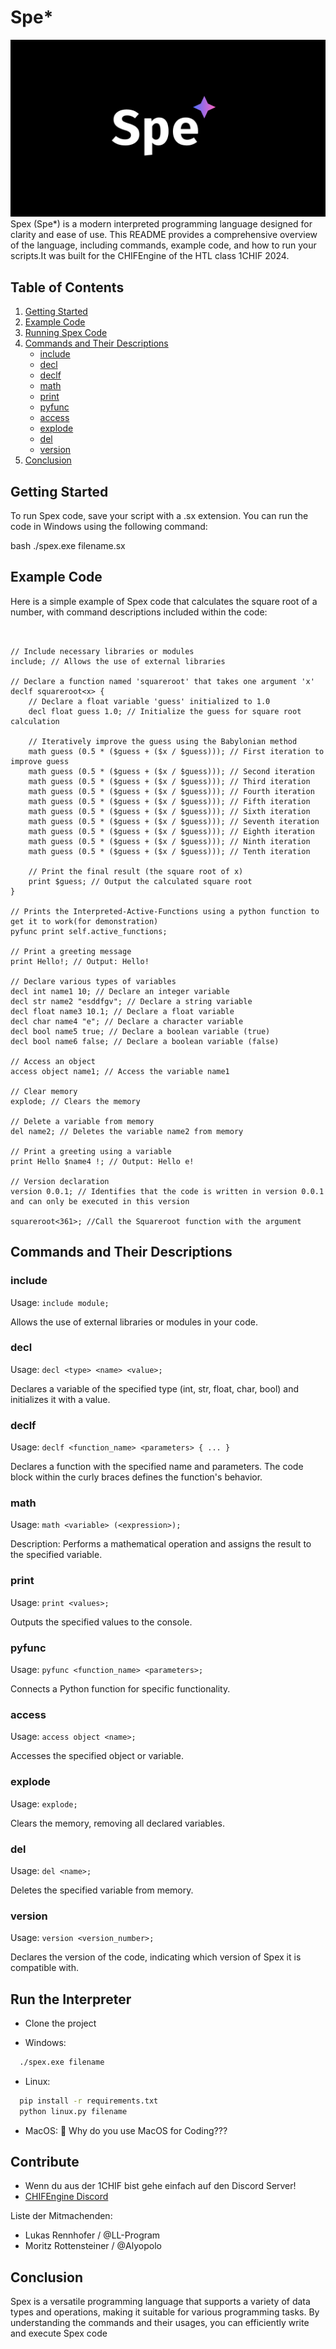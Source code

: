 
# Spe*
![Logo](Spe.png)
Spex (Spe*) is a modern interpreted programming language designed for clarity and ease of use. This README provides a comprehensive overview of the language, including commands, example code, and how to run your scripts.It was built for the CHIFEngine of the HTL class 1CHIF 2024.

## Table of Contents

1. [Getting Started](#getting-started)
2. [Example Code](#example-code)
3. [Running Spex Code](#running-spex-code)
4. [Commands and Their Descriptions](#commands-and-their-descriptions)
   - [include](#include)
   - [decl](#decl)
   - [declf](#declf)
   - [math](#math)
   - [print](#print)
   - [pyfunc](#pyfunc)
   - [access](#access)
   - [explode](#explode)
   - [del](#del)
   - [version](#version)
5. [Conclusion](#conclusion)

## Getting Started

To run Spex code, save your script with a .sx extension. You can run the code in Windows using the following command:

bash
./spex.exe filename.sx

## Example Code

Here is a simple example of Spex code that calculates the square root of a number, with command descriptions included within the code:
```


// Include necessary libraries or modules
include; // Allows the use of external libraries

// Declare a function named 'squareroot' that takes one argument 'x'
declf squareroot<x> {
    // Declare a float variable 'guess' initialized to 1.0
    decl float guess 1.0; // Initialize the guess for square root calculation

    // Iteratively improve the guess using the Babylonian method
    math guess (0.5 * ($guess + ($x / $guess))); // First iteration to improve guess
    math guess (0.5 * ($guess + ($x / $guess))); // Second iteration
    math guess (0.5 * ($guess + ($x / $guess))); // Third iteration
    math guess (0.5 * ($guess + ($x / $guess))); // Fourth iteration
    math guess (0.5 * ($guess + ($x / $guess))); // Fifth iteration
    math guess (0.5 * ($guess + ($x / $guess))); // Sixth iteration
    math guess (0.5 * ($guess + ($x / $guess))); // Seventh iteration
    math guess (0.5 * ($guess + ($x / $guess))); // Eighth iteration
    math guess (0.5 * ($guess + ($x / $guess))); // Ninth iteration
    math guess (0.5 * ($guess + ($x / $guess))); // Tenth iteration

    // Print the final result (the square root of x)
    print $guess; // Output the calculated square root
}

// Prints the Interpreted-Active-Functions using a python function to get it to work(for demonstration)
pyfunc print self.active_functions;

// Print a greeting message
print Hello!; // Output: Hello!

// Declare various types of variables
decl int name1 10; // Declare an integer variable
decl str name2 "esddfgv"; // Declare a string variable
decl float name3 10.1; // Declare a float variable
decl char name4 "e"; // Declare a character variable
decl bool name5 true; // Declare a boolean variable (true)
decl bool name6 false; // Declare a boolean variable (false)

// Access an object
access object name1; // Access the variable name1

// Clear memory
explode; // Clears the memory

// Delete a variable from memory
del name2; // Deletes the variable name2 from memory

// Print a greeting using a variable
print Hello $name4 !; // Output: Hello e!

// Version declaration
version 0.0.1; // Identifies that the code is written in version 0.0.1 and can only be executed in this version

squareroot<361>; //Call the Squareroot function with the argument
```
## Commands and Their Descriptions
### include

Usage: ```include module;```

Allows the use of external libraries or modules in your code.

### decl

Usage: ```decl <type> <name> <value>;```

Declares a variable of the specified type (int, str, float, char, bool) and initializes it with a value.

### declf

Usage: ```declf <function_name> <parameters> { ... }```

Declares a function with the specified name and parameters. The code block within the curly braces defines the function's behavior.

### math

Usage: ```math <variable> (<expression>);```

Description: Performs a mathematical operation and assigns the result to the specified variable.

### print

Usage: ```print <values>;```

Outputs the specified values to the console.

### pyfunc

Usage: ```pyfunc <function_name> <parameters>;```

Connects a Python function for specific functionality.

### access

Usage: ```access object <name>;```
 
Accesses the specified object or variable.

### explode

Usage: ```explode;```

Clears the memory, removing all declared variables.

### del

Usage: ```del <name>;```

Deletes the specified variable from memory.

### version

Usage: ```version <version_number>;```

Declares the version of the code, indicating which version of Spex it is compatible with.

## Run the Interpreter

 - Clone the project

- Windows:
```bash
  ./spex.exe filename
```

- Linux:

```bash
  pip install -r requirements.txt
  python linux.py filename
```
 - MacOS: 🤷 Why do you use MacOS for Coding???

## Contribute
 - Wenn du aus der 1CHIF bist gehe einfach auf den Discord Server!
 - [CHIFEngine Discord](https://discord.gg/KfNVQbYK)

Liste der Mitmachenden:

 - Lukas Rennhofer / @LL-Program
 - Moritz Rottensteiner / 
@Alyopolo


## Conclusion

Spex is a versatile programming language that supports a variety of data types and operations, making it suitable for various programming tasks. By understanding the commands and their usages, you can efficiently write and execute Spex code
